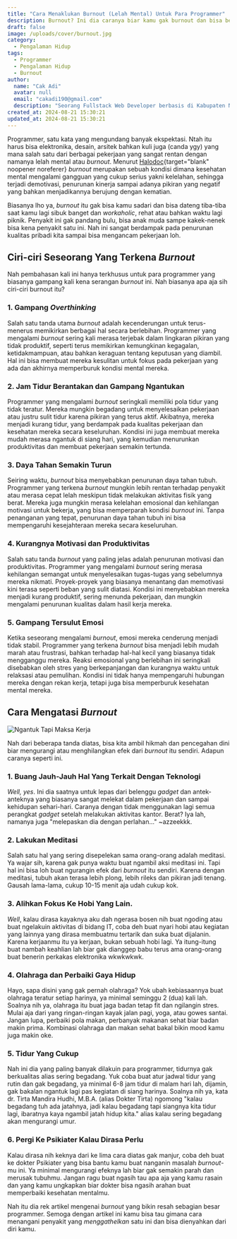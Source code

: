 ```yaml
---
title: "Cara Menaklukan Burnout (Lelah Mental) Untuk Para Programmer"
description: Burnout? Ini dia caranya biar kamu gak burnout dan bisa beraktivitas dengan normal.
draft: false
image: /uploads/cover/burnout.jpg
category:
  - Pengalaman Hidup
tags:
  - Programmer
  - Pengalaman Hidup
  - Burnout
author:
  name: "Cak Adi"
  avatar: null
  email: "cakadi190@gmail.com"
  description: "Seorang Fullstack Web Developer berbasis di Kabupaten Ngawi, dengan passion mendalam dalam desain dan teknologi. Kini, ia juga tengah mengeksplorasi ketertarikannya yang baru terhadap geografi, memperluas cakrawalanya dalam dunia yang penuh inspirasi dan inovasi."
created_at: 2024-08-21 15:30:21
updated_at: 2024-08-21 15:30:21
---
```


Programmer, satu kata yang mengundang banyak ekspektasi. Ntah itu harus bisa elektronika, desain, arsitek bahkan kuli juga (canda ygy) yang mana salah satu dari berbagai pekerjaan yang sangat rentan dengan namanya lelah mental atau _burnout_. Menurut [Halodoc](https://www.halodoc.com/artikel/ini-5-ciri-ciri-burnout-dan-cara-sederhana-mengatasinya){target="blank" noopener noreferer} _burnout_ merupakan sebuah kondisi dimana kesehatan mental mengalami gangguan yang cukup serius yakni kelelahan, sehingga terjadi demotivasi, penurunan kinerja sampai adanya pikiran yang negatif yang bahkan menjadikannya berujung dengan kematian.

Biasanya lho ya, _burnout_ itu gak bisa kamu sadari dan bisa dateng tiba-tiba saat kamu lagi sibuk banget dan _workaholic_, rehat atau bahkan waktu lagi piknik. Penyakit ini gak pandang bulu, bisa anak muda sampe kakek-nenek bisa kena penyakit satu ini. Nah ini sangat berdampak pada penurunan kualitas pribadi kita sampai bisa mengancam pekerjaan loh.

## Ciri-ciri Seseorang Yang Terkena _Burnout_

Nah pembahasan kali ini hanya terkhusus untuk para programmer yang biasanya gampang kali kena serangan _burnout_ ini. Nah biasanya apa aja sih ciri-ciri burnout itu?

### 1. Gampang _Overthinking_

Salah satu tanda utama _burnout_ adalah kecenderungan untuk terus-menerus memikirkan berbagai hal secara berlebihan. Programmer yang mengalami _burnout_ sering kali merasa terjebak dalam lingkaran pikiran yang tidak produktif, seperti terus memikirkan kemungkinan kegagalan, ketidakmampuan, atau bahkan keraguan tentang keputusan yang diambil. Hal ini bisa membuat mereka kesulitan untuk fokus pada pekerjaan yang ada dan akhirnya memperburuk kondisi mental mereka.

### 2. Jam Tidur Berantakan dan Gampang Ngantukan

Programmer yang mengalami _burnout_ seringkali memiliki pola tidur yang tidak teratur. Mereka mungkin begadang untuk menyelesaikan pekerjaan atau justru sulit tidur karena pikiran yang terus aktif. Akibatnya, mereka menjadi kurang tidur, yang berdampak pada kualitas pekerjaan dan kesehatan mereka secara keseluruhan. Kondisi ini juga membuat mereka mudah merasa ngantuk di siang hari, yang kemudian menurunkan produktivitas dan membuat pekerjaan semakin tertunda.

### 3. Daya Tahan Semakin Turun

Seiring waktu, _burnout_ bisa menyebabkan penurunan daya tahan tubuh. Programmer yang terkena _burnout_ mungkin lebih rentan terhadap penyakit atau merasa cepat lelah meskipun tidak melakukan aktivitas fisik yang berat. Mereka juga mungkin merasa kelelahan emosional dan kehilangan motivasi untuk bekerja, yang bisa memperparah kondisi _burnout_ ini. Tanpa penanganan yang tepat, penurunan daya tahan tubuh ini bisa mempengaruhi kesejahteraan mereka secara keseluruhan.

### 4. Kurangnya Motivasi dan Produktivitas

Salah satu tanda _burnout_ yang paling jelas adalah penurunan motivasi dan produktivitas. Programmer yang mengalami _burnout_ sering merasa kehilangan semangat untuk menyelesaikan tugas-tugas yang sebelumnya mereka nikmati. Proyek-proyek yang biasanya menantang dan memotivasi kini terasa seperti beban yang sulit diatasi. Kondisi ini menyebabkan mereka menjadi kurang produktif, sering menunda pekerjaan, dan mungkin mengalami penurunan kualitas dalam hasil kerja mereka.

### 5. Gampang Tersulut Emosi

Ketika seseorang mengalami _burnout_, emosi mereka cenderung menjadi tidak stabil. Programmer yang terkena _burnout_ bisa menjadi lebih mudah marah atau frustrasi, bahkan terhadap hal-hal kecil yang biasanya tidak mengganggu mereka. Reaksi emosional yang berlebihan ini seringkali disebabkan oleh stres yang berkepanjangan dan kurangnya waktu untuk relaksasi atau pemulihan. Kondisi ini tidak hanya mempengaruhi hubungan mereka dengan rekan kerja, tetapi juga bisa memperburuk kesehatan mental mereka.

## Cara Mengatasi _Burnout_

![Ngantuk Tapi Maksa Kerja](/uploads/content/burnout-programmer/ngantuk-dan-overtime.webp)

Nah dari beberapa tanda diatas, bisa kita ambil hikmah dan pencegahan dini biar mengurangi atau menghilangkan efek dari _burnout_ itu sendiri. Adapun caranya seperti ini.

### 1. Buang Jauh-Jauh Hal Yang Terkait Dengan Teknologi

_Well, yes_. Ini dia saatnya untuk lepas dari belenggu _gadget_ dan antek-anteknya yang biasanya sangat melekat dalam pekerjaan dan sampai kehidupan sehari-hari. Caranya dengan tidak menggunakan lagi semua perangkat _gadget_ setelah melakukan aktivitas kantor. Berat? Iya lah, namanya juga "melepaskan dia dengan perlahan..." ~azzeekkk.

### 2. Lakukan Meditasi

Salah satu hal yang sering disepelekan sama orang-orang adalah meditasi. Ya wajar sih, karena gak punya waktu buat ngambil aksi meditasi ini. Tapi hal ini bisa loh buat ngurangin efek dari _burnout_ itu sendiri. Karena dengan meditasi, tubuh akan terasa lebih plong, lebih rileks dan pikiran jadi tenang. Gausah lama-lama, cukup 10-15 menit aja udah cukup kok.

### 3. Alihkan Fokus Ke Hobi Yang Lain.

_Well_, kalau dirasa kayaknya aku dah ngerasa bosen nih buat ngoding atau buat ngelakuin aktivitas di bidang IT, coba deh buat nyari hobi atau kegiatan yang lainnya yang dirasa membuatmu tertarik dan suka buat dijalanin. Karena kerjaanmu itu ya kerjaan, bukan sebuah hobi lagi. Ya itung-itung buat nambah keahlian lah biar gak dianggep babu terus ama orang-orang buat benerin perkakas elektronika wkwkwkwk.

### 4. Olahraga dan Perbaiki Gaya Hidup

Hayo, sapa disini yang gak pernah olahraga? Yok ubah kebiasaannya buat olahraga teratur setiap harinya, ya minimal seminggu 2 (dua) kali lah. Soalnya nih ya, olahraga itu buat jaga badan tetap fit dan ngilangin stres. Mulai aja dari yang ringan-ringan kayak jalan pagi, yoga, atau gowes santai. Jangan lupa, perbaiki pola makan, perbanyak makanan sehat biar badan makin prima. Kombinasi olahraga dan makan sehat bakal bikin mood kamu juga makin oke.

### 5. Tidur Yang Cukup

Nah ini dia yang paling banyak dilakuin para programmer, tidurnya gak berkualitas alias sering begadang. Yuk coba buat atur jadwal tidur yang rutin dan gak begadang, ya minimal 6-8 jam tidur di malam hari lah, dijamin, gak bakalan ngantuk lagi pas kegiatan di siang harinya. Soalnya nih ya, kata dr. Tirta Mandira Hudhi, M.B.A. (alias Dokter Tirta) ngomong "kalau begadang tuh ada jatahnya, jadi kalau begadang tapi siangnya kita tidur lagi, ibaratnya kaya ngambil jatah hidup kita." alias kalau sering begadang akan mengurangi umur.

### 6. Pergi Ke Psikiater Kalau Dirasa Perlu

Kalau dirasa nih keknya dari ke lima cara diatas gak manjur, coba deh buat ke dokter Psikiater yang bisa bantu kamu buat nanganin masalah _burnout_-mu ini. Ya minimal mengurangi efeknya lah biar gak semakin parah dan merusak tubuhmu. Jangan ragu buat ngasih tau apa aja yang kamu rasain dan yang kamu ungkapkan biar dokter bisa ngasih arahan buat memperbaiki kesehatan mentalmu.

Nah itu dia rek artikel mengenai _burnout_ yang bikin resah sebagian besar programmer. Semoga dengan artikel ini kamu bisa tau gimana cara menangani penyakit yang _menggathelkan_ satu ini dan bisa dienyahkan dari diri kamu.
